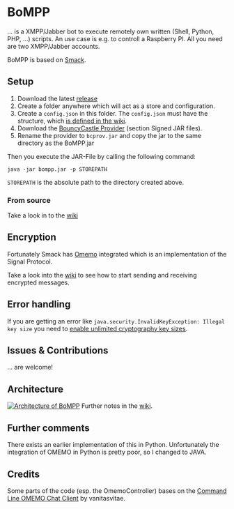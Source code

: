 
# BoMPP
... is a XMPP/Jabber bot to execute remotely own written (Shell, Python, PHP, ...) scripts.
An use case is e.g. to controll a Raspberry PI.
All you need are two XMPP/Jabber accounts.

BoMPP is based on [Smack](https://github.com/igniterealtime/Smack).

## Setup

1. Download the latest [release](https://github.com/denniskawurek/BoMPP/releases)
2. Create a folder anywhere which will act as a store and configuration.
3. Create a ```config.json``` in this folder. The `config.json` must have the structure, which [is defined in the wiki](https://github.com/denniskawurek/BoMPP/wiki/Structure-of-config.json).
4. Download the [BouncyCastle Provider](https://www.bouncycastle.org/latest_releases.html) (section Signed JAR files).
5. Rename the provider to `bcprov.jar` and copy the jar to the same directory as the BoMPP.jar

Then you execute the JAR-File by calling the following command:

```
java -jar bompp.jar -p STOREPATH
```

``STOREPATH`` is the absolute path to the directory created above.

### From source

Take a look in to the [wiki](https://github.com/denniskawurek/BoMPP/wiki/Setup-from-Source)

## Encryption
Fortunately Smack has [Omemo](https://github.com/igniterealtime/Smack/blob/master/documentation/extensions/omemo.md) integrated which is an implementation of the Signal Protocol.

Take a look into the [wiki](https://github.com/denniskawurek/BoMPP/wiki/Enable-encryption---how-to-trust-a-user) to see how to start sending and receiving encrypted messages.

## Error handling
If you are getting an error like ```java.security.InvalidKeyException: Illegal key size``` you need to
[enable unlimited cryptography key sizes](https://stackoverflow.com/a/3864276/5725291).

## Issues & Contributions
... are welcome!

## Architecture
[![Architecture of BoMPP](https://dkwr.de/images/bompp_architecture.svg)](https://dkwr.de/images/bompp_architecture.svg)
Further notes in the [wiki](https://github.com/denniskawurek/BoMPP/wiki/Architecture).

## Further comments
There exists an earlier implementation of this in Python. Unfortunately the integration of OMEMO in Python is pretty poor, so I changed to JAVA.

## Credits
Some parts of the code (esp. the OmemoController) bases on the [Command Line OMEMO Chat Client](https://github.com/vanitasvitae/clocc) by vanitasvitae.
